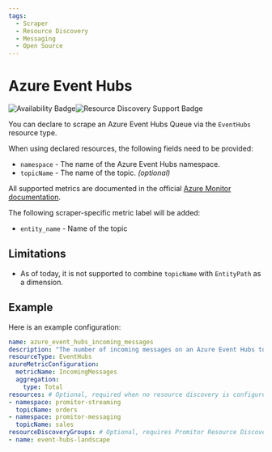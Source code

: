 ```yaml
---
tags:
  - Scraper
  - Resource Discovery
  - Messaging
  - Open Source
---
```


# Azure Event Hubs

![Availability Badge](https://img.shields.io/badge/Available%20Starting-v2.0-green.svg)![Resource Discovery Support Badge](https://img.shields.io/badge/Support%20for%20Resource%20Discovery-Yes-green.svg)

You can declare to scrape an Azure Event Hubs Queue via the `EventHubs`
resource type.

When using declared resources, the following fields need to be provided:

- `namespace` - The name of the Azure Event Hubs namespace.
- `topicName` - The name of the topic. *(optional)*

All supported metrics are documented in the official [Azure Monitor documentation](https://learn.microsoft.com/en-us/azure/azure-monitor/essentials/metrics-supported#microsofteventhubnamespaces).

The following scraper-specific metric label will be added:

- `entity_name` - Name of the topic

## Limitations

- As of today, it is not supported to combine `topicName` with `EntityPath` as a dimension.

## Example

Here is an example configuration:

```yaml
name: azure_event_hubs_incoming_messages
description: "The number of incoming messages on an Azure Event Hubs topic"
resourceType: EventHubs
azureMetricConfiguration:
  metricName: IncomingMessages
  aggregation:
    type: Total
resources: # Optional, required when no resource discovery is configured
- namespace: promitor-streaming
  topicName: orders
- namespace: promitor-messaging
  topicName: sales
resourceDiscoveryGroups: # Optional, requires Promitor Resource Discovery agent (https://docs.promitor.io/latest/how-it-works#using-resource-discovery)
- name: event-hubs-landscape
```
